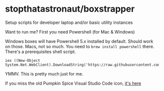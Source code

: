 # stopthatastronaut/boxstrapper

Setup scripts for developer laptop and/or basic utility instances

Want to run me? First you need Powershell (for Mac & Windows)

Windows boxes will have Powershell 5.x installed by default. Should work on those. Macs, not so much. You need to `brew install powershell` there. There's a prerequisites shell script.


```
iex ((New-Object System.Net.WebClient).DownloadString('https://raw.githubusercontent.com/stopthatastronaut/boxstrapper/master/go.ps1'))
```

YMMV. This is pretty much just for me.

If you miss the old Pumpkin Spice Visual Studio Code icon, [it's here](Windows/set-vscode-icon.ps1)